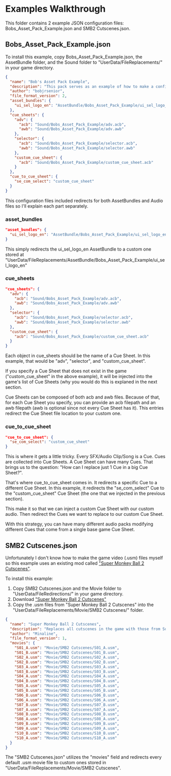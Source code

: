 # Examples Walkthrough

This folder contains 2 example JSON configuration files: Bobs_Asset_Pack_Example.json and SMB2 Cutscenes.json.

## Bobs_Asset_Pack_Example.json

To install this example, copy Bobs_Asset_Pack_Example.json, the AssetBundle folder, and the Sound folder to "UserData/FileReplacements/" in your game directory. 

```json
{
  "name": "Bob's Asset Pack Example",
  "description": "This pack serves as an example of how to make a configuration file for SMBBM FileRedirector",
  "author": "bobjrsenior",
  "file_format_version": 2,
  "asset_bundles": {
    "ui_sel_logo_en": "AssetBundle/Bobs_Asset_Pack_Example/ui_sel_logo_en"
  },
  "cue_sheets": {
    "adv": {
      "acb": "Sound/Bobs_Asset_Pack_Example/adv.acb",
      "awb": "Sound/Bobs_Asset_Pack_Example/adv.awb"
    },
    "selector": {
      "acb": "Sound/Bobs_Asset_Pack_Example/selector.acb",
      "awb": "Sound/Bobs_Asset_Pack_Example/selector.awb"
    },
    "custom_cue_sheet": {
      "acb": "Sound/Bobs_Asset_Pack_Example/custom_cue_sheet.acb"
    }
  },
  "cue_to_cue_sheet": {
    "se_com_select": "custom_cue_sheet"
  }
}
```

This configuration files included redirects for both AssetBundles and Audio files so I'll explain each part separately.

### asset_bundles

```json
"asset_bundles": {
  "ui_sel_logo_en": "AssetBundle/Bobs_Asset_Pack_Example/ui_sel_logo_en"
}
```

This simply redirects the ui_sel_logo_en AssetBundle to a custom one stored at "UserData/FileReplacements/AssetBundle/Bobs_Asset_Pack_Example/ui_sel_logo_en"

### cue_sheets

```json
"cue_sheets": {
  "adv": {
    "acb": "Sound/Bobs_Asset_Pack_Example/adv.acb",
    "awb": "Sound/Bobs_Asset_Pack_Example/adv.awb"
  },
  "selector": {
    "acb": "Sound/Bobs_Asset_Pack_Example/selector.acb",
    "awb": "Sound/Bobs_Asset_Pack_Example/selector.awb"
  },
  "custom_cue_sheet": {
    "acb": "Sound/Bobs_Asset_Pack_Example/custom_cue_sheet.acb"
  }
}
```

Each object in cue_sheets should be the name of a Cue Sheet. In this example, that would be "adv", "selector", and "custom_cue_sheet".

If you specify a Cue Sheet that does not exist in the game ("custom_cue_sheet" in the above example), it will be injected into the game's list of Cue Sheets (why you would do this is explaned in the next section.

Cue Sheets can be composed of both acb and awb files. Because of that, for each Cue Sheet you specify, you can provide an acb filepath and an awb filepath (awb is optional since not every Cue Sheet has it). This entries redirect the Cue Sheet file location to your custom one.

### cue_to_cue_sheet

```json
"cue_to_cue_sheet": {
  "se_com_select": "custom_cue_sheet"
}
```

This is where it gets a little tricky. Every SFX/Audio Clip/Song is a Cue. Cues are collected into Cue Sheets. A Cue Sheet can have many Cues. That brings us to the question: "How can I replace just 1 Cue in a big Cue Sheet?".

That's where cue_to_cue_sheet comes in. It redirects a specific Cue to a different Cue Sheet. In this example, it redirects the "se_com_select" Cue to the "custom_cue_sheet" Cue Sheet (the one that we injected in the previous section).

This make it so that we can inject a custom Cue Sheet with our custom audio. Then redirect the Cues we want to replace to our custom Cue Sheet.

With this strategy, you can have many different audio packs modifying different Cues that come from a single base game Cue Sheet.


## SMB2 Cutscenes.json

Unfortunately I don't know how to make the game video (.usm) files myself so this example uses an existing mod called ["Super Monkey Ball 2 Cutscenes"](https://gamebanana.com/mods/327155).

To install this example:
1. Copy SMB2 Cutscenes.json and the Movie folder to "UserData/FileRedirections/" in your game directory.
2. Download ["Super Monkey Ball 2 Cutscenes"](https://gamebanana.com/mods/327155)
3. Copy the .usm files from "Super Monkey Ball 2 Cutscenes" into the "UserData/FileReplacements/Movie/SMB2 Cutscenes/" folder.

```json
{
  "name": "Super Monkey Ball 2 Cutscenes",
  "description": "Replaces all cutscenes in the game with those from Super Monkey Ball 2",
  "author": "Minaline",
  "file_format_version": 1,
  "movies": {
    "S01_A.usm": "Movie/SMB2 Cutscenes/S01_A.usm",
    "S01_B.usm": "Movie/SMB2 Cutscenes/S01_B.usm",
    "S02_A.usm": "Movie/SMB2 Cutscenes/S02_A.usm",
    "S02_B.usm": "Movie/SMB2 Cutscenes/S02_B.usm",
    "S03_A.usm": "Movie/SMB2 Cutscenes/S03_A.usm",
    "S03_B.usm": "Movie/SMB2 Cutscenes/S03_B.usm",
    "S04_A.usm": "Movie/SMB2 Cutscenes/S04_A.usm",
    "S04_B.usm": "Movie/SMB2 Cutscenes/S04_B.usm",
    "S05_A.usm": "Movie/SMB2 Cutscenes/S05_A.usm",
    "S05_B.usm": "Movie/SMB2 Cutscenes/S05_B.usm",
    "S06_B.usm": "Movie/SMB2 Cutscenes/S06_B.usm",
    "S06_A.usm": "Movie/SMB2 Cutscenes/S06_A.usm",
    "S07_B.usm": "Movie/SMB2 Cutscenes/S07_B.usm",
    "S07_A.usm": "Movie/SMB2 Cutscenes/S07_A.usm",
    "S08_B.usm": "Movie/SMB2 Cutscenes/S08_B.usm",
    "S08_A.usm": "Movie/SMB2 Cutscenes/S08_A.usm",
    "S09_B.usm": "Movie/SMB2 Cutscenes/S09_B.usm",
    "S09_A.usm": "Movie/SMB2 Cutscenes/S09_A.usm",
    "S10_B.usm": "Movie/SMB2 Cutscenes/S10_B.usm",
    "S10_A.usm": "Movie/SMB2 Cutscenes/S10_A.usm"
  }
}
```

The "SMB2 Cutscenes.json" utilizes the "movies" field and redirects every default .usm movie file to custom ones stored in "UserData/FileReplacements/Movie/SMB2 Cutscenes".
